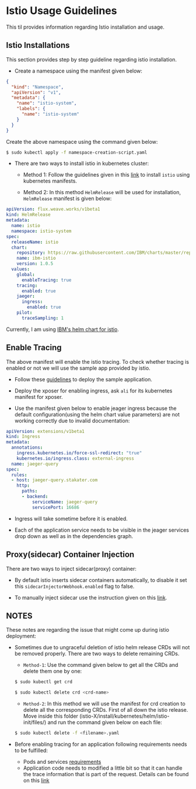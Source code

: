 # Istio Usage Guidelines

This til provides information regarding Istio installation and usage.

## Istio Installations

This section provides step by step guideline regarding istio installation.

* Create a namespace using the manifest given below:

```json
{ 
  "kind": "Namespace", 
  "apiVersion": "v1",
  "metadata": { 
    "name": "istio-system", 
    "labels": { 
      "name": "istio-system" 
    } 
  } 
}
```

Create the above namespace using the command given below:

```bash
$ sudo kubectl apply -f namespace-creation-script.yaml
```

* There are two ways to install istio in kubernetes cluster:

  * Method 1: Follow the guidelines given in this [link](https://istio.io/docs/setup/kubernetes/install/kubernetes/) to install `istio` using kubernetes manifests. 

  * Method 2: In this method `HelmRelease` will be used for installation, `HelmRelease` manifest is given below:
  
  
```yaml
apiVersion: flux.weave.works/v1beta1
kind: HelmRelease
metadata:
  name: istio
  namespace: istio-system
spec:
  releaseName: istio
  chart:
    repository: https://raw.githubusercontent.com/IBM/charts/master/repo/stable
    name: ibm-istio
    version: 1.0.5
  values:
    global:
      enableTracing: true
    tracing:
      enabled: true
    jaeger:
      ingress:
        enabled: true
    pilot:
      traceSampling: 1
```
Currently, I am using [IBM's helm chart for istio](https://github.com/IBM/charts/tree/master/stable/ibm-istio).



## Enable Tracing
The above manifest will enable the istio tracing. To check whether tracing is enabled or not we will use the sample app provided by istio.

* Follow these [guidelines](https://istio.io/docs/examples/bookinfo/) to deploy the sample application.

* Deploy the xposer for enabling ingress, ask `ali` for its kubernetes manifest for xposer.

* Use the manifest given below to enable jeager ingress because the default configuration(using the helm chart value parameters) are not working correctly due to invalid documentation: 

```yaml
apiVersion: extensions/v1beta1
kind: Ingress
metadata:
  annotations:    
    ingress.kubernetes.io/force-ssl-redirect: "true"
    kubernetes.io/ingress.class: external-ingress
  name: jaeger-query
spec:
  rules:
  - host: jaeger-query.stakater.com
    http:
      paths:
      - backend:
          serviceName: jaeger-query
          servicePort: 16686
```

* Ingress will take sometime before it is enabled.

* Each of the application service needs to be visible in the jeager services drop down as well as in the dependencies graph.

## Proxy(sidecar) Container Injection
There are two ways to inject sidecar(proxy) container:

* By default istio inserts sidecar containers automatically, to disable it set this `sidecarInjectorWebhook.enabled` flag to false.

* To manually inject sidecar use the instruction given on this [link](https://istio.io/docs/setup/kubernetes/additional-setup/sidecar-injection/#manual-sidecar-injection).

## NOTES
These notes are regarding the issue that might come up during istio deployment:

* Sometimes due to ungraceful deletion of istio helm release CRDs will not be removed properly. There are two ways to delete remaining CRDs. 

  * `Method-1`: Use the command given below to get all the CRDs and delete them one by one:
  ```bash
  $ sudo kubectl get crd

  $ sudo kubectl delete crd <crd-name>
  ```

  * `Method-2`: In this method we will use the manifest for crd creation to delete all the corresponding CRDs. First of all down the istio release. Move inside this folder (istio-X/install/kubernetes/helm/istio-init/files/) and run the command given below on each file:
  ```bash
  $ sudo kubectl delete -f <filename>.yaml
  ```

* Before enabling tracing for an application following requirements needs to be fulfilled:
  * Pods and services [requirements](https://istio.io/docs/setup/kubernetes/prepare/requirements/)
  * Application code needs to modified a little bit so that it can handle the trace information that is part of the request. Details can be found on this [link](https://github.com/istio/istio/issues/14094)
